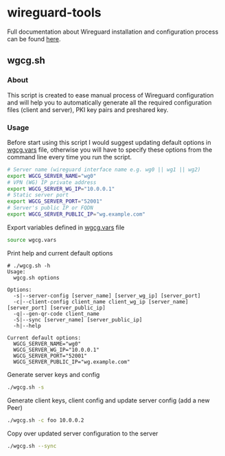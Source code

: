 wireguard-tools
===============

Full documentation about Wireguard installation and configuration process can be found [here](https://gitlab.com/snippets/1897102).

wgcg.sh
-------

### About

This script is created to ease manual process of Wireguard configuration and will help you to automatically generate all the required configuration files (client and server), PKI key pairs and preshared key.

### Usage

Before start using this script I would suggest updating default options in [wgcg.vars](./wgcg.vars) file, otherwise you will have to specify these options from the command line every time you run the script.

```bash
# Server name (wireguard interface name e.g. wg0 || wg1 || wg2)
export WGCG_SERVER_NAME="wg0"
# VPN (WG) IP private address
export WGCG_SERVER_WG_IP="10.0.0.1"
# Static server port
export WGCG_SERVER_PORT="52001"
# Server's public IP or FQDN
export WGCG_SERVER_PUBLIC_IP="wg.example.com"
```

Export variables defined in [wgcg.vars](./wgcg.vars) file

```bash
source wgcg.vars
```

Print help and current default options

```plain
# ./wgcg.sh -h
Usage:
  wgcg.sh options

Options:
  -s|--server-config [server_name] [server_wg_ip] [server_port]
  -c|--client-config client_name client_wg_ip [server_name] [server_port] [server_public_ip]
  -q|--gen-qr-code client_name
  -S|--sync [server_name] [server_public_ip]
  -h|--help

Current default options:
  WGCG_SERVER_NAME="wg0"
  WGCG_SERVER_WG_IP="10.0.0.1"
  WGCG_SERVER_PORT="52001"
  WGCG_SERVER_PUBLIC_IP="wg.example.com"
```

Generate server keys and config

```bash
./wgcg.sh -s
```

Generate client keys, client config and update server config (add a new Peer)

```bash
./wgcg.sh -c foo 10.0.0.2
```

Copy over updated server configuration to the server

```bash
./wgcg.sh --sync
```
